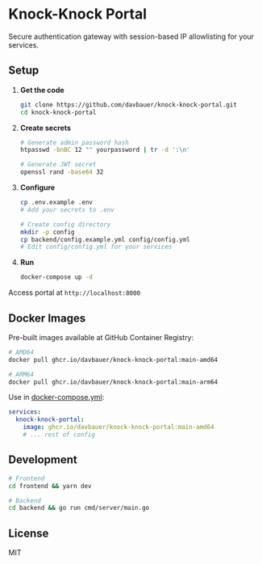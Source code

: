 # Knock-Knock Portal

Secure authentication gateway with session-based IP allowlisting for your services.

## Setup

1. **Get the code**
   ```bash
   git clone https://github.com/davbauer/knock-knock-portal.git
   cd knock-knock-portal
   ```

2. **Create secrets**
   ```bash
   # Generate admin password hash
   htpasswd -bnBC 12 "" yourpassword | tr -d ':\n'
   
   # Generate JWT secret
   openssl rand -base64 32
   ```

3. **Configure**
   ```bash
   cp .env.example .env
   # Add your secrets to .env
   
   # Create config directory
   mkdir -p config
   cp backend/config.example.yml config/config.yml
   # Edit config/config.yml for your services
   ```

4. **Run**
   ```bash
   docker-compose up -d
   ```

Access portal at `http://localhost:8000`

## Docker Images

Pre-built images available at GitHub Container Registry:

```bash
# AMD64
docker pull ghcr.io/davbauer/knock-knock-portal:main-amd64

# ARM64
docker pull ghcr.io/davbauer/knock-knock-portal:main-arm64
```

Use in [docker-compose.yml](docker-compose.yml):
```yaml
services:
  knock-knock-portal:
    image: ghcr.io/davbauer/knock-knock-portal:main-amd64
    # ... rest of config
```

## Development

```bash
# Frontend
cd frontend && yarn dev

# Backend
cd backend && go run cmd/server/main.go
```

## License

MIT

